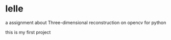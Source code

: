 # lelle
a assignment about Three-dimensional reconstruction on opencv for python

this is my first project
